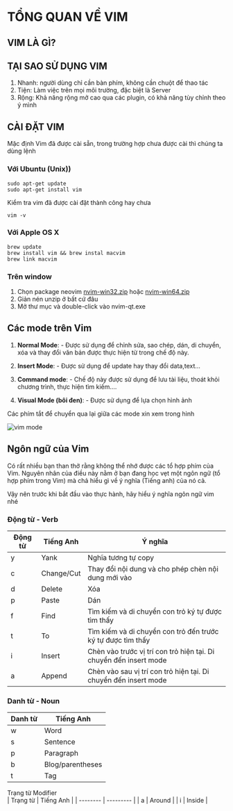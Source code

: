 # TỔNG QUAN VỀ VIM


## VIM LÀ GÌ?


## TẠI SAO SỬ DỤNG VIM
1. Nhanh: người dùng chỉ cần bàn phím, không cần chuột để thao tác
2. Tiện: Làm việc trên mọi môi trường, đặc biệt là Server
3. Rộng: Khả năng rộng mở cao qua các plugin, có khả năng tùy chỉnh theo ý mình

## CÀI ĐẶT VIM
Mặc định Vim đã được cài sẵn, trong trường hợp chưa được cài thì chúng ta dùng lệnh

### Với Ubuntu (Unix))
    sudo apt-get update
    sudo apt-get install vim

Kiểm tra vim đã được cài đặt thành công hay chưa

    vim -v

### Với Apple OS X
    brew update 
    brew install vim && brew instal macvim
    brew link macvim

### Trên window

1. Chọn package neovim [nvim-win32.zip](nvim-win32)  hoặc [nvim-win64.zip](https://github.com/neovim/neovim/releases/download/v0.2.2/nvim-win64.zip)
2. Giản nén unzip ở bất cứ đâu
3. Mở thư mục và double-click vào nvim-qt.exe

## Các mode trên Vim

1. **Normal Mode**: - Được sử dụng để chỉnh sửa, sao chép, dán, di chuyển, xóa và thay đổi văn bản được thực hiện từ trong chế độ này.

2. **Insert Mode**: - Được sử dụng để update hay thay đổi data,text...

3. **Command mode**: - Chế độ này được sử dụng để lưu tài liệu, thoát khỏi chương trình, thực hiện tìm kiếm....

4. **Visual Mode (bôi đen)**: - Được sử dụng để lựa chọn hình ảnh

Các phím tắt để chuyển qua lại giữa các mode xin xem trong hình

![vim mode](https://i.imgur.com/hLdZ4JM.png)

## Ngôn ngữ của Vim
Có rất nhiều bạn than thở rằng không thể nhớ được các tổ hợp phím của Vim. Nguyên nhân của điều này nằm ở bạn đang học vẹt một ngôn ngữ (tổ hợp phím trong Vim) mà chả hiểu gì về ý nghĩa (Tiếng anh) của nó cả.

Vậy nên trước khi bắt đầu vào thực hành, hãy hiểu ý nghĩa ngôn ngữ vim nhé

### Động từ - Verb
| Động từ | Tiếng Anh  | Ý nghĩa                                                           |
| ------- | ---------- | ----------------------------------------------------------------- |
| y       | Yank       | Nghĩa tương tự copy                                               |
| c       | Change/Cut | Thay đổi nội dung và cho phép chèn nội dung mới vào               |
| d       | Delete     | Xóa                                                               |
| p       | Paste      | Dán                                                               |
| f       | Find       | Tìm kiếm và di chuyển con trỏ ký tự được tìm thấy                 |
| t       | To         | Tìm kiếm và di chuyển con trỏ đến trước ký tự được tìm thấy       |
| i       | Insert     | Chèn vào trước vị trí con trỏ hiện tại. Di chuyển đến insert mode |
| a       | Append     | Chèn vào sau vị trí con trỏ hiện tại. Di chuyển đến insert mode   |


### Danh từ - Noun

| Danh từ | Tiếng Anh        |
| ------- | ---------------- |
| w       | Word             |
| s       | Sentence         |
| p       | Paragraph        |
| b       | Blog/parentheses |
| t       | Tag              |



 Trạng từ  Modifier  
| Trạng từ | Tiếng Anh |
| -------- | --------- |
| a        | Around    |
| i        | Inside    |